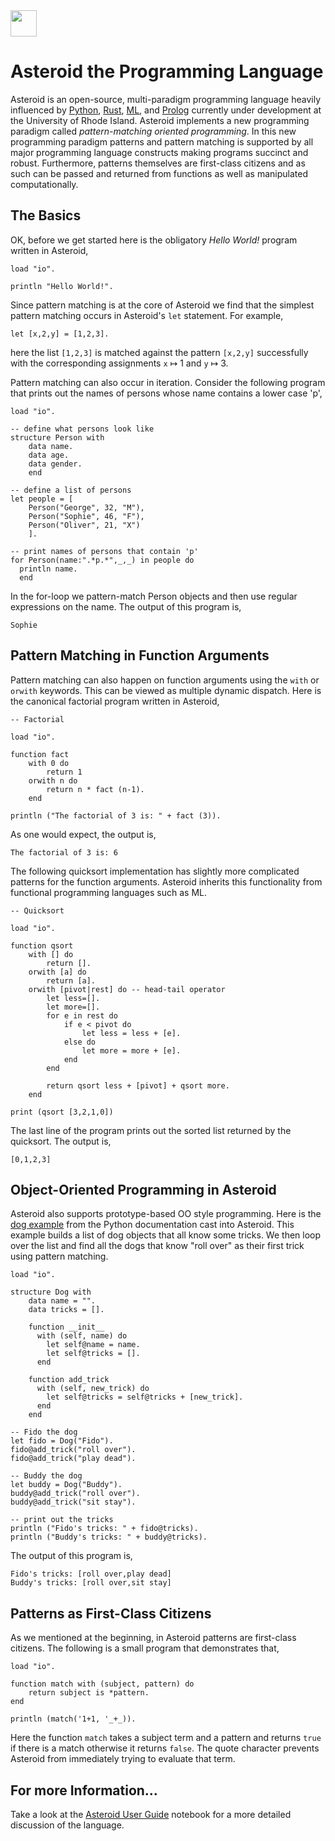 <!-- ![](asteroid-clipart.jpg) -->
<img src="asteroid-clipart.jpg" height="42" width="42">

# Asteroid the Programming Language

Asteroid is an open-source, multi-paradigm programming language heavily influenced by [Python](https://www.python.org), [Rust](https://www.rust-lang.org), [ML](https://www.smlnj.org), and [Prolog](http://www.swi-prolog.org) currently under development at the University of Rhode Island.  Asteroid implements a new programming paradigm called *pattern-matching oriented programming*.  In this new programming paradigm patterns and pattern matching is supported by all major programming language constructs making programs succinct and robust.  Furthermore, patterns themselves are first-class citizens and as such can be passed and returned from functions as well as manipulated computationally.

## The Basics

OK, before we get started here is the obligatory *Hello World!* program written in Asteroid,
```
load "io".

println "Hello World!".
```
Since pattern matching is at the core of Asteroid we find that
the simplest pattern matching occurs in Asteroid's `let` statement. For example,
```
let [x,2,y] = [1,2,3].
```
here the list `[1,2,3]` is matched against the pattern `[x,2,y]` successfully with the corresponding assignments `x` &map; 1 and `y` &map; 3.

Pattern matching can also occur in iteration. Consider the following program that prints out the names of persons whose name contains a lower case 'p',
```
load "io".

-- define what persons look like
structure Person with
    data name.
    data age.
    data gender.
    end

-- define a list of persons
let people = [
    Person("George", 32, "M"),
    Person("Sophie", 46, "F"),
    Person("Oliver", 21, "X")
    ].

-- print names of persons that contain 'p'
for Person(name:".*p.*",_,_) in people do
  println name.
  end
```
In the for-loop we pattern-match Person objects and then use regular expressions on the name.  The output of this program is,
```
Sophie
```

## Pattern Matching in Function Arguments

Pattern matching can also happen on function arguments using the `with` or `orwith` keywords.  This can be viewed as multiple dynamic dispatch.
Here is the canonical factorial program written in Asteroid,

```
-- Factorial

load "io".

function fact
    with 0 do
        return 1
    orwith n do
        return n * fact (n-1).
    end

println ("The factorial of 3 is: " + fact (3)).
```
As one would expect, the output is,
```
The factorial of 3 is: 6
```

The following quicksort implementation has slightly more complicated patterns for the function
arguments. Asteroid inherits this functionality from functional programming languages such as ML.  
```
-- Quicksort

load "io".

function qsort
    with [] do
        return [].
    orwith [a] do
        return [a].
    orwith [pivot|rest] do -- head-tail operator
        let less=[].
        let more=[].
        for e in rest do  
            if e < pivot do
                let less = less + [e].
            else do
                let more = more + [e].
            end
        end

        return qsort less + [pivot] + qsort more.
    end

print (qsort [3,2,1,0])
```
The last line of the program prints out the sorted list returned by the quicksort.  The output is,
```
[0,1,2,3]
```

## Object-Oriented Programming in Asteroid

Asteroid also supports prototype-based OO style programming.  Here is the [dog example](docs.python.org/3/tutorial/classes.html) from the Python documentation cast into Asteroid.  This example builds a list of dog objects that all know some tricks.  We then loop over the list and find all the dogs that know "roll over" as their first trick using pattern matching.

```
load "io".

structure Dog with
    data name = "".
    data tricks = [].

    function __init__
      with (self, name) do
        let self@name = name.
        let self@tricks = [].
      end

    function add_trick
      with (self, new_trick) do
        let self@tricks = self@tricks + [new_trick].
      end
    end

-- Fido the dog
let fido = Dog("Fido").
fido@add_trick("roll over").
fido@add_trick("play dead").

-- Buddy the dog
let buddy = Dog("Buddy").
buddy@add_trick("roll over").
buddy@add_trick("sit stay").

-- print out the tricks
println ("Fido's tricks: " + fido@tricks).
println ("Buddy's tricks: " + buddy@tricks).
```
The output of this program is,
```
Fido's tricks: [roll over,play dead]
Buddy's tricks: [roll over,sit stay]
```

## Patterns as First-Class Citizens

As we mentioned at the beginning, in Asteroid patterns are first-class
citizens.  The following is a small program that demonstrates that,
```
load "io".

function match with (subject, pattern) do
    return subject is *pattern.
end

println (match('1+1, '_+_)).
```
Here the function `match` takes a subject term and a pattern and returns
`true` if there is a match otherwise it returns `false`. The quote character prevents Asteroid from immediately trying to evaluate that term.

## For more Information...

Take a look at the [Asteroid User Guide](https://nbviewer.jupyter.org/github/lutzhamel/asteroid/blob/master/Asteroid%20User%20Guide.ipynb) notebook for a more detailed discussion of the language.
